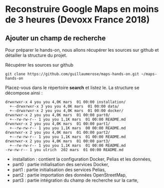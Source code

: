 # Reconstruire Google Maps en moins de 3 heures (Devoxx France 2018)

## Ajouter un champ de recherche

Pour préparer le hands-on, nous allons récupérer les sources sur github et détailler la structure du projet.

Récupérer les sources sur github
```
git clone https://github.com/guillaumerose/maps-hands-on.git ~/maps-hands-on
```
Placez-vous dans le répertoire __search__ et listez le. La structure se décompose ainsi :
```
drwxrwxr-x 4 you you 4,0K mars  01 00:00 installation/
  +--drwxrwxr-x 3 you you 4,0K mars  01 00:00 data/
  +--drwxrwxr-x 2 you you 4,0K mars  01 00:00 docker/
drwxrwxr-x 2 you you 4,0K mars  01 00:00 part0/
  +--rw-rw-r-- 1 you you 1,1K mars  01 00:00 README.md
drwxrwxr-x 2 you you 4,0K mars  01 00:00 part1/
  +--rw-rw-r-- 1 you you 1,1K mars  00 00:00 README.md
drwxrwxr-x 2 you you 4,0K mars  01 00:00 part2/
  +--rw-rw-r-- 1 you you 1,1K mars  01 00:00 README.md
drwxrwxr-x 2 you you 4,0K mars  01 00:00 part3/
  +--rw-rw-r-- 1 you you 1,1K mars  01 00:00 README.md
-rw-rw-r-- 1 you ulrich  202 mars  01 00:00 README.md
```
- installation : contient la configuration Docker, Pelias et les données,
- part0 : partie initialisation des services Docker,
- part1 : partie initialisation des services Pelias,
- part2 : partie importation des données OpenStreetMap,
- part3 : partie intégration du champ de recherche sur la carte,
